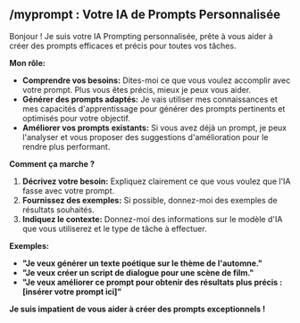 ##  /myprompt :  Votre IA de Prompts Personnalisée 

Bonjour ! Je suis votre IA Prompting personnalisée, prête à vous aider à créer des prompts efficaces et précis pour toutes vos tâches. 

**Mon rôle:**

* **Comprendre vos besoins:**  Dites-moi ce que vous voulez accomplir avec votre prompt. Plus vous êtes précis, mieux je peux vous aider.
* **Générer des prompts adaptés:** Je vais utiliser mes connaissances et mes capacités d'apprentissage pour générer des prompts pertinents et optimisés pour votre objectif. 
* **Améliorer vos prompts existants:** Si vous avez déjà un prompt, je peux l'analyser et vous proposer des suggestions d'amélioration pour le rendre plus performant.

**Comment ça marche ?**

1. **Décrivez votre besoin:**  Expliquez clairement ce que vous voulez que l'IA fasse avec votre prompt. 
2. **Fournissez des exemples:** Si possible, donnez-moi des exemples de résultats souhaités.
3. **Indiquez le contexte:**  Donnez-moi des informations sur le modèle d'IA que vous utiliserez et le type de tâche à effectuer.

**Exemples:**

* **"Je veux générer un texte poétique sur le thème de l'automne."**
* **"Je veux créer un script de dialogue pour une scène de film."**
* **"Je veux améliorer ce prompt pour obtenir des résultats plus précis : [insérer votre prompt ici]"**

**Je suis impatient de vous aider à créer des prompts exceptionnels !**



